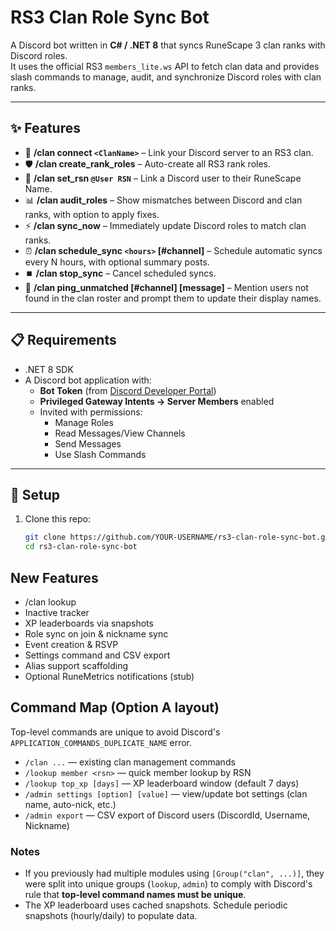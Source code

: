 # RS3 Clan Role Sync Bot

A Discord bot written in **C# / .NET 8** that syncs RuneScape 3 clan ranks with Discord roles.  
It uses the official RS3 `members_lite.ws` API to fetch clan data and provides slash commands to manage, audit, and synchronize Discord roles with clan ranks.

---

## ✨ Features
- 🔗 **/clan connect `<ClanName>`** – Link your Discord server to an RS3 clan.  
- 🛡️ **/clan create_rank_roles** – Auto-create all RS3 rank roles.  
- 👤 **/clan set_rsn `@User RSN`** – Link a Discord user to their RuneScape Name.  
- 📊 **/clan audit_roles** – Show mismatches between Discord and clan ranks, with option to apply fixes.  
- ⚡ **/clan sync_now** – Immediately update Discord roles to match clan ranks.  
- ⏰ **/clan schedule_sync `<hours>` [#channel]** – Schedule automatic syncs every N hours, with optional summary posts.  
- ⏹️ **/clan stop_sync** – Cancel scheduled syncs.  
- 📣 **/clan ping_unmatched [#channel] [message]** – Mention users not found in the clan roster and prompt them to update their display names.

---

## 📋 Requirements
- .NET 8 SDK  
- A Discord bot application with:
  - **Bot Token** (from [Discord Developer Portal](https://discord.com/developers/applications))  
  - **Privileged Gateway Intents → Server Members** enabled  
  - Invited with permissions:  
    - Manage Roles  
    - Read Messages/View Channels  
    - Send Messages  
    - Use Slash Commands  

---

## 🚀 Setup
1. Clone this repo:
   ```bash
   git clone https://github.com/YOUR-USERNAME/rs3-clan-role-sync-bot.git
   cd rs3-clan-role-sync-bot


## New Features
- /clan lookup <rsn>
- Inactive tracker
- XP leaderboards via snapshots
- Role sync on join & nickname sync
- Event creation & RSVP
- Settings command and CSV export
- Alias support scaffolding
- Optional RuneMetrics notifications (stub)


## Command Map (Option A layout)

Top-level commands are unique to avoid Discord's `APPLICATION_COMMANDS_DUPLICATE_NAME` error.

- `/clan ...` — existing clan management commands
- `/lookup member <rsn>` — quick member lookup by RSN
- `/lookup top_xp [days]` — XP leaderboard window (default 7 days)
- `/admin settings [option] [value]` — view/update bot settings (clan name, auto-nick, etc.)
- `/admin export` — CSV export of Discord users (DiscordId, Username, Nickname)

### Notes
- If you previously had multiple modules using `[Group("clan", ...)]`, they were split into unique groups (`lookup`, `admin`) to comply with Discord's rule that **top-level command names must be unique**.
- The XP leaderboard uses cached snapshots. Schedule periodic snapshots (hourly/daily) to populate data.
